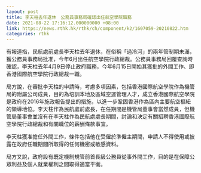 ```yaml
---
layout: post
title: 李天柱去年退休　公務員事務局確認出任航空學院職務
date: 2021-08-22 17:16:12.000000000 +08:00
link: https://news.rthk.hk/rthk/ch/component/k2/1607059-20210822.htm
categories: rthk
---
```


有報道指，民航處前處長李天柱去年退休，在俗稱「過冷河」的兩年管制期未滿，獲公務員事務局批准，今年6月出任航空學院行政總裁。公務員事務局回覆查詢時確認，李天柱去年4月9日停止政府職務，今年6月15日開始其獲批的外間工作、即香港國際航空學院行政總裁一職。

局方說，在審批李天柱的申請時，考慮多項因素，包括香港國際航空學院作為機管局的附屬公司成員，目的為培訓本地及區域空運管理人才，成立香港國際航空學院是政府在2016年施政報告提出的措施，以進一步鞏固香港作為區內主要航空樞紐的領導地位。李天柱作為民航處前處長，在任期間是機管局董事會當然成員，但機管局董事會並沒有在李天柱作為民航處處長期間，討論和決定有關招聘香港國際航空學院行政總裁和有關職位的薪酬條款事宜。 

李天柱獲准擔任外間工作，條件包括他在受僱於準僱主期間，申請人不得使用或披露在政府任職期間所取得的任何機密或敏感資料。

局方又說，政府設有既定機制規管前首長級公務員從事外間工作，目的是在保障公眾利益及個人就業權利之間取得適當平衡。
